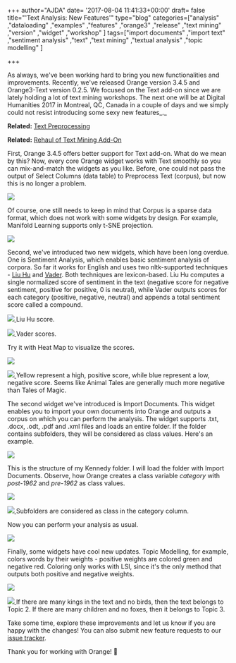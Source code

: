+++
author="AJDA"
date= '2017-08-04 11:41:33+00:00'
draft= false
title="'Text Analysis: New Features'"
type="blog"
categories=["analysis" ,"dataloading" ,"examples" ,"features" ,"orange3" ,"release"  ,"text mining" ,"version" ,"widget" ,"workshop" ]
tags=["import documents" ,"import text" ,"sentiment analysis" ,"text" ,"text mining"
  ,"textual analysis" ,"topic modelling" ]

+++

As always, we've been working hard to bring you new functionalities and improvements. Recently, we've released Orange version 3.4.5 and Orange3-Text version 0.2.5. We focused on the Text add-on since we are lately holding a lot of text mining workshops. The next one will be at Digital Humanities 2017 in Montreal, QC, Canada in a couple of days and we simply could not resist introducing some sexy new features_._


**Related:** [Text Preprocessing](https://blog.biolab.si/2017/06/19/text-preprocessing/)




**Related:** [Rehaul of Text Mining Add-On](https://blog.biolab.si/2016/07/05/rehaul-of-text-mining-add-on/)


First, Orange 3.4.5 offers better support for Text add-on. What do we mean by this? Now, every core Orange widget works with Text smoothly so you can mix-and-match the widgets as you like. Before, one could not pass the output of Select Columns (data table) to Preprocess Text (corpus), but now this is no longer a problem.

[![](/images/2017/08/Screen-Shot-2017-08-04-at-13.33.28.png)
](https://blog.biolab.si/wp-content/uploads/2017/08/Screen-Shot-2017-08-04-at-13.33.28.png)

Of course, one still needs to keep in mind that Corpus is a sparse data format, which does not work with some widgets by design. For example, Manifold Learning supports only t-SNE projection.

[![](/images/2017/08/Screen-Shot-2017-08-04-at-10.37.03.png)
](https://blog.biolab.si/wp-content/uploads/2017/08/Screen-Shot-2017-08-04-at-10.37.03.png)



Second, we've introduced two new widgets, which have been long overdue. One is Sentiment Analysis, which enables basic sentiment analysis of corpora. So far it works for English and uses two nltk-supported techniques - [Liu Hu](https://www.cs.uic.edu/~liub/publications/kdd04-revSummary.pdf) and [Vader](http://comp.social.gatech.edu/papers/icwsm14.vader.hutto.pdf). Both techniques are lexicon-based. Liu Hu computes a single normalized score of sentiment in the text (negative score for negative sentiment, positive for positive, 0 is neutral), while Vader outputs scores for each category (positive, negative, neutral) and appends a total sentiment score called a compound.

[![](/images/2017/08/Screen-Shot-2017-08-04-at-11.00.25.png)
](https://blog.biolab.si/wp-content/uploads/2017/08/Screen-Shot-2017-08-04-at-11.00.25.png) Liu Hu score.

[![](/images/2017/08/Screen-Shot-2017-08-04-at-10.59.57.png)
](https://blog.biolab.si/wp-content/uploads/2017/08/Screen-Shot-2017-08-04-at-10.59.57.png) Vader scores.



Try it with Heat Map to visualize the scores.

[![](/images/2017/08/Screen-Shot-2017-08-04-at-11.05.23.png)
](https://blog.biolab.si/wp-content/uploads/2017/08/Screen-Shot-2017-08-04-at-11.05.23.png)

[![](/images/2017/08/Screen-Shot-2017-08-04-at-11.05.19.png)
](https://blog.biolab.si/wp-content/uploads/2017/08/Screen-Shot-2017-08-04-at-11.05.19.png) Yellow represent a high, positive score, while blue represent a low, negative score. Seems like Animal Tales are generally much more negative than Tales of Magic.



The second widget we've introduced is Import Documents. This widget enables you to import your own documents into Orange and outputs a corpus on which you can perform the analysis. The widget supports .txt, .docx, .odt, .pdf and .xml files and loads an entire folder. If the folder contains subfolders, they will be considered as class values. Here's an example.

[![](/images/2017/08/Screen-Shot-2017-08-04-at-11.11.17.png)
](https://blog.biolab.si/wp-content/uploads/2017/08/Screen-Shot-2017-08-04-at-11.11.17.png)

This is the structure of my Kennedy folder. I will load the folder with Import Documents. Observe, how Orange creates a class variable _category_ with _post-1962_ and _pre-1962_ as class values.

[![](/images/2017/08/Screen-Shot-2017-08-04-at-11.15.01.png)
](https://blog.biolab.si/wp-content/uploads/2017/08/Screen-Shot-2017-08-04-at-11.15.01.png)

[![](/images/2017/08/Screen-Shot-2017-08-04-at-11.15.14.png)
](https://blog.biolab.si/wp-content/uploads/2017/08/Screen-Shot-2017-08-04-at-11.15.14.png) Subfolders are considered as class in the category column.



Now you can perform your analysis as usual.

[![](/images/2017/08/Screen-Shot-2017-08-04-at-11.15.44.png)
](https://blog.biolab.si/wp-content/uploads/2017/08/Screen-Shot-2017-08-04-at-11.15.44.png)



Finally, some widgets have cool new updates. Topic Modelling, for example, colors words by their weights - positive weights are colored green and negative red. Coloring only works with LSI, since it's the only method that outputs both positive and negative weights.

[![](/images/2017/08/Screen-Shot-2017-08-04-at-11.31.51.png)
](https://blog.biolab.si/wp-content/uploads/2017/08/Screen-Shot-2017-08-04-at-11.31.51.png)

[![](/images/2017/08/Screen-Shot-2017-08-04-at-12.23.24.png)
](https://blog.biolab.si/wp-content/uploads/2017/08/Screen-Shot-2017-08-04-at-12.23.24.png) If there are many kings in the text and no birds, then the text belongs to Topic 2. If there are many children and no foxes, then it belongs to Topic 3.



Take some time, explore these improvements and let us know if you are happy with the changes! You can also submit new feature requests to our [issue tracker](https://github.com/biolab/orange3-text/issues).



Thank you for working with Orange! 🍊
